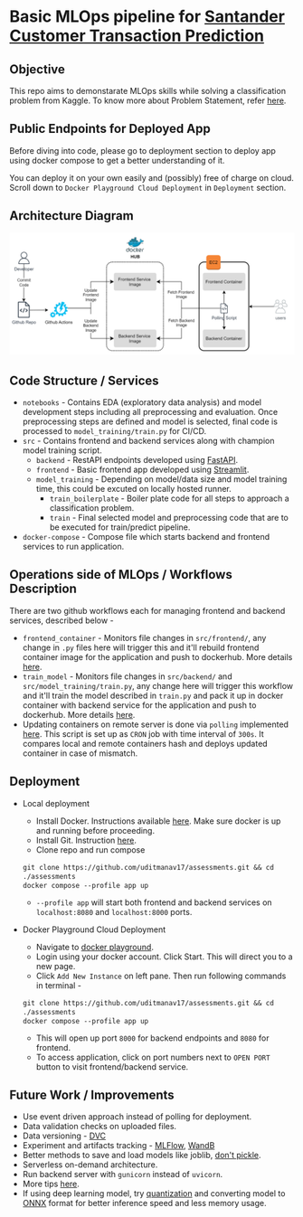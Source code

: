 # Basic MLOps pipeline for [Santander Customer Transaction Prediction](https://www.kaggle.com/c/santander-customer-transaction-prediction/overview)


## Objective
This repo aims to demonstarate MLOps skills while solving a classification problem from Kaggle. To know more about Problem Statement, refer [here](https://www.kaggle.com/c/santander-customer-transaction-prediction/overview).


## Public Endpoints for Deployed App
<!-- Before diving into code, checkout [frontend]() and [backend]() service for prediction available on public endpoint. -->
<!-- Now, depending on how much time it had been since last changes in this repo, the above endpoints may not be available.  -->

Before diving into code, please go to deployment section to deploy app using docker compose to get a better understanding of it.

You can deploy it on your own easily and (possibly) free of charge on cloud. Scroll down to `Docker Playground Cloud Deployment` in `Deployment` section.


## Architecture Diagram
![System Diagram](images/mlops-updated.png)


## Code Structure / Services
- `notebooks` - Contains EDA (exploratory data analysis) and model development steps including all preprocessing and evaluation. Once preprocessing steps are defined and model is selected, final code is processed to `model_training/train.py` for CI/CD.
- `src` - Contains frontend and backend services along with champion model training script.
    - `backend` - RestAPI endpoints developed using [FastAPI](https://fastapi.tiangolo.com/).
    - `frontend` - Basic frontend app developed using [Streamlit](https://streamlit.io/).
    - `model_training` - Depending on model/data size and model training time, this could be excuted on locally hosted runner.
        - `train_boilerplate` - Boiler plate code for all steps to approach a classification problem.
        - `train` - Final selected model and preprocessing code that are to be executed for train/predict pipeline.
- `docker-compose` - Compose file which starts backend and frontend services to run application.


## Operations side of MLOps / Workflows Description
There are two github workflows each for managing frontend and backend services, described below -
- `frontend_container` - Monitors file changes in `src/frontend/`, any change in `.py` files here will trigger this and it'll rebuild frontend container image for the application and push to dockerhub. More details [here](https://github.com/uditmanav17/assessments/blob/main/.github/workflows/frontend_container.yml).
- `train_model` - Monitors file changes in `src/backend/` and `src/model_training/train.py`, any change here will trigger this workflow and it'll train the model described in `train.py` and pack it up in docker container with backend service for the application and push to dockerhub. More details [here](https://github.com/uditmanav17/assessments/blob/main/.github/workflows/train_model.yml).
- Updating containers on remote server is done via `polling` implemented [here](https://github.com/uditmanav17/assessments/blob/main/check_docker_hashes.py). This script is set up as `CRON` job with time interval of `300s`. It compares local and remote containers hash and deploys updated container in case of mismatch.


## Deployment
- Local deployment
    - Install Docker. Instructions available [here](https://docs.docker.com/engine/install/). Make sure docker is up and running before proceeding.
    - Install Git. Instruction [here](https://git-scm.com/book/en/v2/Getting-Started-Installing-Git).
    - Clone repo and run compose
    ```
    git clone https://github.com/uditmanav17/assessments.git && cd ./assessments
    docker compose --profile app up
    ```
    - `--profile app` will start both frontend and backend services on `localhost:8080` and `localhost:8000` ports.

- Docker Playground Cloud Deployment
    - Navigate to [docker playground](https://labs.play-with-docker.com/).
    - Login using your docker account. Click Start. This will direct you to a new page.
    - Click `Add New Instance` on left pane. Then run following commands in terminal -
    ```
    git clone https://github.com/uditmanav17/assessments.git && cd ./assessments
    docker compose --profile app up
    ```
    - This will open up port `8000` for backend endpoints and `8080` for frontend.
    - To access application, click on port numbers next to `OPEN PORT` button to visit frontend/backend service.


## Future Work / Improvements
- Use event driven approach instead of polling for deployment.
- Data validation checks on uploaded files.
- Data versioning - [DVC](https://dvc.org/)
- Experiment and artifacts tracking - [MLFlow](https://mlflow.org/), [WandB](https://wandb.ai/site)
- Better methods to save and load models like joblib, [don't pickle](https://news.ycombinator.com/item?id=32431036).
- Serverless on-demand architecture.
- Run backend server with `gunicorn` instead of `uvicorn`.
- More tips [here](https://www.ravirajag.dev/blog).
- If using deep learning model, try [quantization](https://deci.ai/quantization-and-quantization-aware-training/) and converting model to [ONNX](https://onnx.ai/) format for better inference speed and less memory usage.

